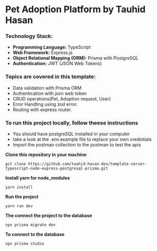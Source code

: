 # Pet Adoption Platform by Tauhid Hasan

### **Technology Stack:**

-  **Programming Language:** TypeScript
-  **Web Framework:** Express.js
-  **Object Relational Mapping (ORM):** Prisma with PostgreSQL
-  **Authentication:** JWT (JSON Web Tokens)

### **Topics are covered in this template:**

- Data validation with Prisma ORM
- Authentication with json web token
- CRUD operations(Pet, Adoption request, User)
- Error Handling using zod error.
- Routing with express router.

### **To run this project locally, follow theese instructions**
- You should have postgreSQL installed in your computer
- take a look at the .env.example file to replace your own credintials
- Import the postman collection to the postman to test the apis

**Clone this repository in your machine**

```
git clone https://github.com/tauhid-hasan-dev/template-server-typescript-node-express-postgresql-prisma.git
```
**Install yarn for node_modules**
```
yarn install
```
**Run the project**
```
yarn run dev
```
**The connect the project to the database**
```
npx prisma migrate dev
```
**To connect to the database**  
```
npx prisma studio
```















